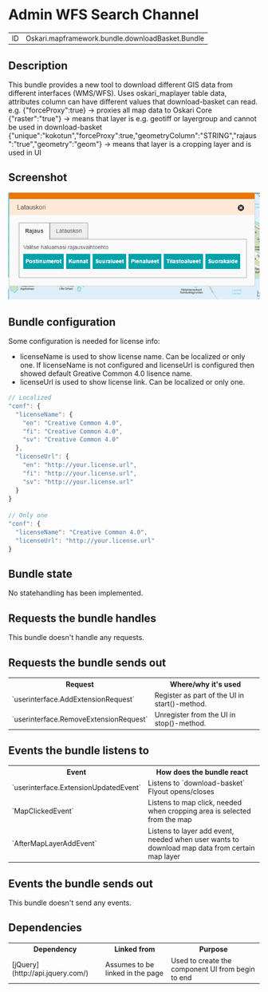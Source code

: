 # Admin WFS Search Channel

<table class="table">
  <tr>
    <td>ID</td><td>Oskari.mapframework.bundle.downloadBasket.Bundle</td>
  </tr>
</table>

## Description

This bundle provides a new tool to download different GIS data from different interfaces (WMS/WFS). Uses oskari_maplayer table data, attributes column can have different values that
download-basket can read.
e.g.
{"forceProxy":true} -> proxies all map data to Oskari Core
{"raster":"true"} -> means that layer is e.g. geotiff or layergroup and cannot be used in download-basket
{"unique":"kokotun","forceProxy":true,"geometryColumn":"STRING","rajaus":"true","geometry":"geom"} -> means that layer is a cropping layer and is used in UI

## Screenshot

![screenshot](download-basket.png)


## Bundle configuration

Some configuration is needed for license info:
* licenseName is used to show license name. Can be localized or only one. If licenseName is not configured and licenseUrl is configured then showed default Greative Common 4.0 lisence name.
* licenseUrl is used to show license link. Can be localized or only one.

```javascript
// Localized
"conf": {
  "licenseName": {
    "en": "Creative Common 4.0",
    "fi": "Creative Common 4.0",
    "sv": "Creative Common 4.0"
  },
  "licenseUrl": {
    "en": "http://your.license.url",
    "fi": "http://your.license.url",
    "sv": "http://your.license.url"
  }
}

// Only one
"conf": {
  "licenseName": "Creative Common 4.0",
  "licenseUrl": "http://your.license.url"
}
```

## Bundle state

No statehandling has been implemented.

## Requests the bundle handles

This bundle doesn't handle any requests.

## Requests the bundle sends out

<table class="table">
  <tr>
    <th> Request </th><th> Where/why it's used</th>
  </tr>
  <tr>
    <td>`userinterface.AddExtensionRequest`</td><td> Register as part of the UI in start()-method.</td>
  </tr>
  <tr>
    <td>`userinterface.RemoveExtensionRequest`</td><td> Unregister from the UI in stop()-method.</td>
  </tr>
</table>


## Events the bundle listens to

<table class="table">
  <tr>
    <th>Event</th><th>How does the bundle react</th>
  </tr>
  <tr>
    <td>`userinterface.ExtensionUpdatedEvent`</td>
    <td>Listens to `download-basket` Flyout opens/closes</td>
  </tr>
  <tr>
    <td>`MapClickedEvent`</td>
    <td>Listens to map click, needed when cropping area is selected from the map</td>
  </tr>
  <tr>
    <td>`AfterMapLayerAddEvent`</td>
    <td>Listens to layer add event, needed when user wants to download map data from certain map layer</td>
  </tr>
</table>

## Events the bundle sends out

This bundle doesn't send any events.

## Dependencies

<table class="table">
  <tr>
    <th>Dependency</th><th>Linked from</th><th>Purpose</th>
  </tr>
  <tr>
    <td>[jQuery](http://api.jquery.com/)</td>
    <td>Assumes to be linked in the page</td>
    <td>Used to create the component UI from begin to end</td>
  </tr>
</table>

